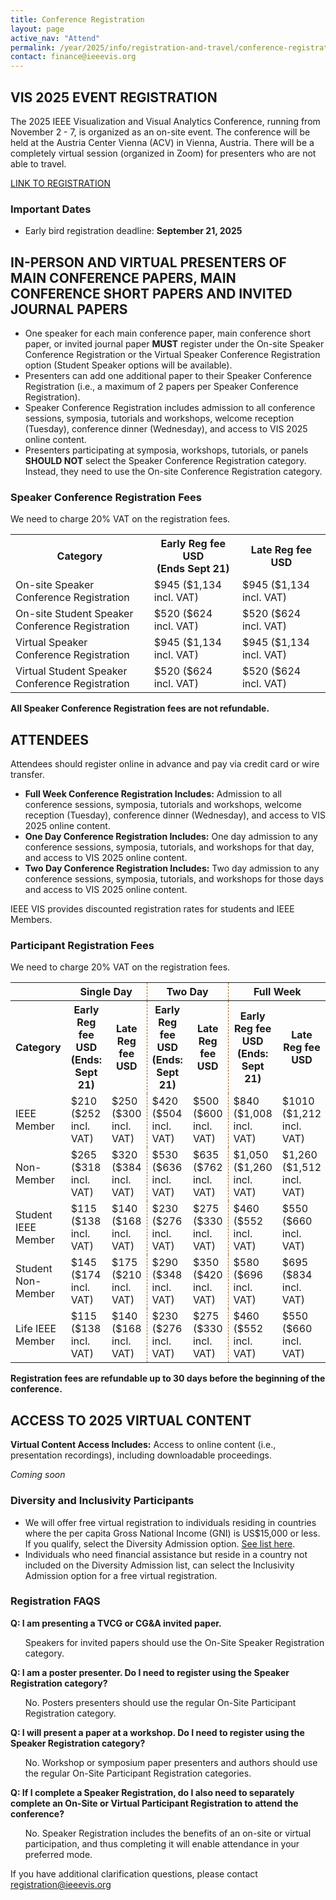 ```yaml
---
title: Conference Registration
layout: page
active_nav: "Attend"
permalink: /year/2025/info/registration-and-travel/conference-registration
contact: finance@ieeevis.org
---
```


## VIS 2025 EVENT REGISTRATION
The 2025 IEEE Visualization and Visual Analytics Conference, running from November 2 - 7, is organized as an on-site event.
The conference will be held at the Austria Center Vienna (ACV) in Vienna, Austria.
There will be a completely virtual session (organized in Zoom) for presenters who are not able to travel.

<a class="button" href="https://cvent.me/YkREVy" target="_blank"> LINK TO REGISTRATION </a>


### Important Dates
<ul>
<li>Early bird registration deadline: <strong>September 21, 2025</strong></li>
</ul>


## IN-PERSON AND VIRTUAL PRESENTERS OF MAIN CONFERENCE PAPERS, MAIN CONFERENCE SHORT PAPERS AND INVITED JOURNAL PAPERS
<ul>
<li>One speaker for each main conference paper, main conference short paper, or invited journal paper <b>MUST</b> register under the On-site Speaker Conference Registration or the Virtual Speaker Conference Registration option (Student Speaker options will be available).</li>
<li>Presenters can add one additional paper to their Speaker Conference Registration (i.e., a maximum of 2 papers per Speaker Conference Registration).</li>
<li>Speaker Conference Registration includes admission to all conference sessions, symposia, tutorials and workshops, welcome reception (Tuesday), conference dinner (Wednesday), and access to VIS 2025 online content.</li>
<li>Presenters participating at symposia, workshops, tutorials, or panels <b>SHOULD NOT</b> select the Speaker Conference Registration category. Instead, they need to use the On-site Conference Registration category.</li>
</ul>


### Speaker Conference Registration Fees

We need to charge 20% VAT on the registration fees.

<table>
<tr>
    <th>Category</th>
    <th style="width: 28%">Early Reg fee USD<br />(Ends Sept 21)</th>
    <th style="width: 28%">Late Reg fee USD </th>
</tr>
<tr>
    <td>On-site Speaker Conference Registration</td>
    <td>$945 ($1,134 incl. VAT)</td>
    <td>$945 ($1,134 incl. VAT)</td>
</tr>
<tr>
    <td>On-site Student Speaker Conference Registration</td>
    <td>$520 ($624 incl. VAT)</td>
    <td>$520 ($624 incl. VAT)</td>
</tr>
<tr>
    <td>Virtual Speaker Conference Registration</td>
    <td>$945 ($1,134 incl. VAT)</td>
    <td>$945 ($1,134 incl. VAT)</td>
</tr>
<tr>
    <td>Virtual Student Speaker Conference Registration</td>
    <td>$520 ($624 incl. VAT)</td>
    <td>$520 ($624 incl. VAT)</td>
</tr>
</table>

**All Speaker Conference Registration fees are not refundable.**


## ATTENDEES
Attendees should register online in advance and pay via credit card or wire transfer.
<ul>
  <li><b>Full Week Conference Registration Includes:</b> Admission to all conference sessions, symposia, tutorials and workshops, welcome reception (Tuesday), conference dinner (Wednesday), and access to VIS 2025 online content.</li>
<li><b>One Day Conference Registration Includes:</b> One day admission to any conference sessions, symposia, tutorials, and workshops for that day, and access to VIS 2025 online content.</li>
 <li><b>Two Day Conference Registration Includes:</b> Two day admission to any conference sessions, symposia, tutorials, and workshops for those days and access to VIS 2025 online content.</li>
</ul>
IEEE VIS provides discounted registration rates for students and IEEE Members.


### Participant Registration Fees

We need to charge 20% VAT on the registration fees.

<table>
  <tr>
    <th></th>
    <th colspan=2 style="text-align:center; border-right: 1px dashed #a46314;">Single Day</th>
    <th colspan=2 style="text-align:center; border-right: 1px dashed #a46314;">Two Day</th>
    <th colspan=2 style="text-align:center">Full Week</th>
  </tr>
  <tr>
    <th>Category</th>
    <th>Early Reg fee USD<br>(Ends: Sept 21)</th>
    <th style="border-right: 1px dashed #a46314;">Late Reg fee USD</th>
    <th>Early Reg fee USD<br>(Ends: Sept 21)</th>
    <th style="border-right: 1px dashed #a46314;">Late Reg fee USD</th>
    <th>Early Reg fee USD<br>(Ends: Sept 21)</th>
    <th>Late Reg fee USD</th>
  </tr>
<tr>
    <td>IEEE Member</td>
    <td>$210 ($252 incl. VAT)</td>
    <td style="border-right: 1px dashed #a46314;">$250 ($300 incl. VAT)</td>
    <td>$420 ($504 incl. VAT)</td>
    <td style="border-right: 1px dashed #a46314;">$500 ($600 incl. VAT)</td>
    <td>$840 ($1,008 incl. VAT)</td>
    <td>$1010 ($1,212 incl. VAT)</td>
</tr>
<tr>
    <td>Non-Member</td>
    <td>$265 ($318 incl. VAT)</td>
    <td style="border-right: 1px dashed #a46314;">$320 ($384 incl. VAT)</td>
    <td>$530 ($636 incl. VAT)</td>
    <td style="border-right: 1px dashed #a46314;">$635 ($762 incl. VAT)</td>
    <td>$1,050 ($1,260 incl. VAT)</td>
    <td>$1,260 ($1,512 incl. VAT)</td>
</tr>
<tr>
    <td>Student IEEE Member</td>
    <td>$115 ($138 incl. VAT)</td>
    <td style="border-right: 1px dashed #a46314;">$140 ($168 incl. VAT)</td>
    <td>$230 ($276 incl. VAT)</td>
    <td style="border-right: 1px dashed #a46314;">$275 ($330 incl. VAT)</td>
    <td>$460 ($552 incl. VAT)</td>
    <td>$550 ($660 incl. VAT)</td>
</tr>
<tr>
    <td>Student Non-Member</td>
    <td>$145 ($174 incl. VAT)</td>
    <td style="border-right: 1px dashed #a46314;">$175 ($210 incl. VAT)</td>
    <td>$290 ($348 incl. VAT)</td>
    <td style="border-right: 1px dashed #a46314;">$350 ($420 incl. VAT)</td>
    <td>$580 ($696 incl. VAT)</td>
    <td>$695 ($834 incl. VAT)</td>
</tr>
<tr>
    <td>Life IEEE Member</td>
    <td>$115 ($138 incl. VAT)</td>
    <td style="border-right: 1px dashed #a46314;">$140 ($168 incl. VAT)</td>
    <td>$230 ($276 incl. VAT)</td>
    <td style="border-right: 1px dashed #a46314;">$275 ($330 incl. VAT)</td>
    <td>$460 ($552 incl. VAT)</td>
    <td>$550 ($660 incl. VAT)</td>
</tr>
</table>


**Registration fees are refundable up to 30 days before the beginning of the conference.**

## ACCESS TO 2025 VIRTUAL CONTENT

<b>Virtual Content Access Includes:</b> Access to online content (i.e., presentation recordings), including downloadable proceedings.

*Coming soon*


### Diversity and Inclusivity Participants

<ul>
<li>We will offer free virtual registration to individuals residing in countries where the per capita Gross National Income (GNI) is US$15,000 or less.  If you qualify, select the Diversity Admission option. <a href="https://www.ieee.org/membership/join/emember-countries.html">See list here</a>.</li>
<li>Individuals who need financial assistance but reside in a country not included on the Diversity Admission list, can select the Inclusivity Admission option for a free virtual registration.</li>
</ul>


### Registration FAQS

**Q: I am presenting a TVCG or CG&A invited paper.**

<ul>
Speakers for invited papers should use the On-Site Speaker Registration category.
</ul>

**Q: I am a poster presenter. Do I need to register using the Speaker Registration category?**

<ul>
No. Posters presenters should use the regular On-Site Participant Registration category. 
</ul>

**Q: I will present a paper at a workshop. Do I need to register using the Speaker Registration category?**

<ul>
No. Workshop or symposium paper presenters and authors should use the regular On-Site Participant Registration categories. 
</ul>

**Q: If I complete a Speaker Registration, do I also need to separately complete an On-Site or Virtual Participant Registration to attend the conference?**

<ul>
No. Speaker Registration includes the benefits of an on-site or virtual participation, and thus completing it will enable attendance in your preferred mode.
</ul>

If you have additional clarification questions, please contact <a href="mailto:registration@ieeevis.org"> registration@ieeevis.org</a>
